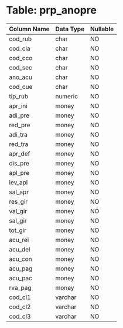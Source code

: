 # Table: prp_anopre

| Column Name | Data Type | Nullable |
|-------------|-----------|----------|
| cod_rub | char | NO |
| cod_cia | char | NO |
| cod_cco | char | NO |
| cod_sec | char | NO |
| ano_acu | char | NO |
| cod_cue | char | NO |
| tip_rub | numeric | NO |
| apr_ini | money | NO |
| adi_pre | money | NO |
| red_pre | money | NO |
| adi_tra | money | NO |
| red_tra | money | NO |
| apr_def | money | NO |
| dis_pre | money | NO |
| apl_pre | money | NO |
| lev_apl | money | NO |
| sal_apr | money | NO |
| res_gir | money | NO |
| val_gir | money | NO |
| sal_gir | money | NO |
| tot_gir | money | NO |
| acu_rei | money | NO |
| acu_del | money | NO |
| acu_con | money | NO |
| acu_pag | money | NO |
| acu_pac | money | NO |
| rva_pag | money | NO |
| cod_cl1 | varchar | NO |
| cod_cl2 | varchar | NO |
| cod_cl3 | varchar | NO |
